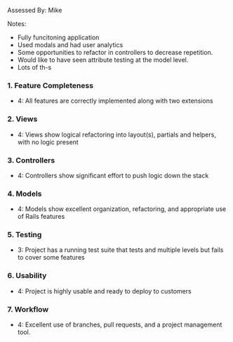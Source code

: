 Assessed By: Mike

Notes:

* Fully funcitoning application
* Used modals and had user analytics
* Some opportunities to refactor in controllers to decrease repetition.
* Would like to have seen attribute testing at the model level.
* Lots of th-s



### 1. Feature Completeness

* 4: All features are correctly implemented along with two extensions

### 2. Views

* 4: Views show logical refactoring into layout(s), partials and helpers, with no logic present

### 3. Controllers

* 4: Controllers show significant effort to push logic down the stack

### 4. Models

* 4: Models show excellent organization, refactoring, and appropriate use of Rails features

### 5. Testing

* 3: Project has a running test suite that tests and multiple levels but fails to cover some features

### 6. Usability

* 4: Project is highly usable and ready to deploy to customers

### 7. Workflow

* 4: Excellent use of branches, pull requests, and a project management tool.
